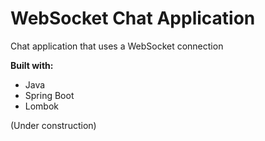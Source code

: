 # WebSocket Chat Application
Chat application that uses a WebSocket connection

<b>Built with:</b>
- Java
- Spring Boot
- Lombok

(Under construction)
